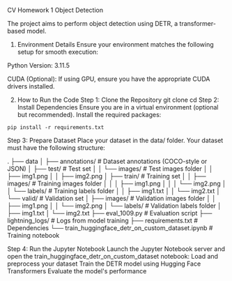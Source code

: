 CV Homework 1 Object Detection

The project aims to perform object detection using DETR, a transformer-based model.

1. Environment Details
Ensure your environment matches the following setup for smooth execution:

Python Version: 3.11.5


CUDA (Optional): If using GPU, ensure you have the appropriate CUDA drivers installed.

2. How to Run the Code
Step 1: Clone the Repository
git clone <your-repo-url>
cd <your-project-folder>
Step 2: Install Dependencies
Ensure you are in a virtual environment (optional but recommended). Install the required packages:
```
pip install -r requirements.txt
```

Step 3: Prepare Dataset
Place your dataset in the data/ folder. Your dataset must have the following structure:

.
├── data
│   ├── annotations/              # Dataset annotations (COCO-style or JSON)
│   ├── test/                      # Test set
│   │   └── images/                # Test images folder
│   │       ├── img1.png
│   │       ├── img2.png
│   ├── train/                     # Training set
│   │   ├── images/                # Training images folder
│   │   │   ├── img1.png
│   │   │   └── img2.png
│   │   └── labels/                # Training labels folder
│   │       ├── img1.txt
│   │       └── img2.txt
│   └── valid/                     # Validation set
│       ├── images/                # Validation images folder
│       │   ├── img1.png
│       │   └── img2.png
│       └── labels/                # Validation labels folder
│           ├── img1.txt
│           └── img2.txt
├── eval_1009.py                   # Evaluation script
├── lightning_logs/                # Logs from model training
├── requirements.txt               # Dependencies
└── train_huggingface_detr_on_custom_dataset.ipynb  # Training notebook


Step 4: Run the Jupyter Notebook
Launch the Jupyter Notebook server and open the train_huggingface_detr_on_custom_dataset notebook:
Load and preprocess your dataset
Train the DETR model using Hugging Face Transformers
Evaluate the model's performance
